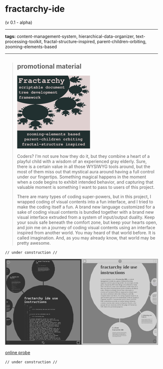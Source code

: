 # fractarchy-ide

(v 0.1 - alpha)

- - -

**tags:** content-management-system, hierarchical-data-organizer, text-processing-toolkit, fractal-structure-inspired, parent-children-orbiting, zooming-elements-based

- - -

> ## promotional material
> 
> ![](media/ad.png)
>
> Coders? I'm not sure how they do it, but they combine a heart of a playful child with a wisdom of an experienced gray elderly. Sure, there is a certain value in all those WYSIWYG tools around, but the most of them miss out that mystical aura around having a full control under our fingertips. Something magical happens in the moment when a code begins to exhibit intended behavior, and capturing that valuable moment is something I want to pass to users of this project.
> 
> There are many types of coding super-powers, but in this project, I wrapped coding of visual contents into a fun interface, and I tried to make the coding itself a fun. A brand new language customized for a sake of coding visual contents is bundled together with a brand new visual interface extruded from a system of input/output duality. Keep your souls safe beneath the comfort zone, but keep your hearts open, and join me on a journey of coding visual contents using an interface inspired from another world. You may heard of that world before. It is called imagination. And, as you may already know, that world may be pretty awesome.

    // under construction //
        
![](media/ssh.png)

[online probe](https://contrast-zone.github.io/fractarchy-ide/index.html)

    // under construction //

